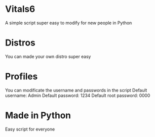 # Vitals6
A simple script super easy to modify for new people in Python
# Distros
You can made your own distro super easy
# Profiles
You can modificate the username and passwords in the script
Default username: Admin
Default password: 1234
Default root password: 0000
# Made in Python
Easy script for everyone
